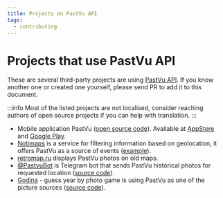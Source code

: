 ```yaml
---
title: Projects on PastVu API
tags:
  - contributing
---
```


# Projects that use PastVu API

These are several third-party projects are using [PastVu API](../dev/api). If you
know another one or created one yourself, please send PR to add it to this document.

:::info
Most of the listed projects are not localised, consider reaching authors of open source projects if you can help with translation.
:::

- Mobile application PastVu ([open source code](https://github.com/pelixpng/PastVuApp)). Available at [AppStore](https://apps.apple.com/app/pastvu-com/id6482482875) and [Google Play](https://play.google.com/store/apps/details?id=com.pelixpng.PastVuApp).
- [Notimaps](https://notimaps.com) is a service for filtering information based on geolocation, it offers PastVu as a source of events ([example](https://notimaps.com/map/55.750745/37.610398/12.79/661799623d3cd21b409c3e6a/)).
- [retromap.ru](https://retromap.ru) displays PastVu photos on old maps.
- [@PastvuBot](https://t.me/PastvuBot) is Telegram bot that sends PastVu historical photos for requested location ([source code](https://github.com/ratmirslv/pastvu-bot)).
- [Godina](https://rastereo.github.io/godina) - guess year by photo game is using PastVu as one of the picture sources ([source code](https://github.com/rastereo/godina)).

